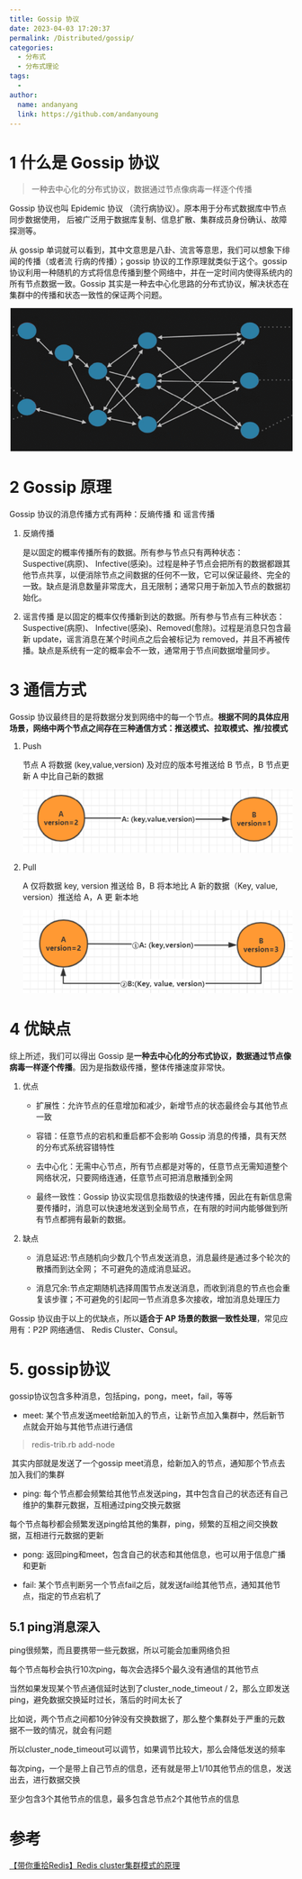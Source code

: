 ```yaml
---
title: Gossip 协议
date: 2023-04-03 17:20:37
permalink: /Distributed/gossip/
categories:
  - 分布式
  - 分布式理论
tags:
  -
author:
  name: andanyang
  link: https://github.com/andanyoung
---
```


# 1 什么是 Gossip 协议

> 一种去中心化的分布式协议，数据通过节点像病毒一样逐个传播

Gossip 协议也叫 Epidemic 协议 （流行病协议）。原本用于分布式数据库中节点同步数据使用， 后被广泛用于数据库复制、信息扩散、集群成员身份确认、故障探测等。

从 gossip 单词就可以看到，其中文意思是八卦、流言等意思，我们可以想象下绯闻的传播（或者流 行病的传播）；gossip 协议的工作原理就类似于这个。gossip 协议利用一种随机的方式将信息传播到整个网络中，并在一定时间内使得系统内的所有节点数据一致。Gossip 其实是一种去中心化思路的分布式协议，解决状态在集群中的传播和状态一致性的保证两个问题。

![image-20230403170921823](../../.vuepress/public/distributed/image-20230403170921823.png)

# 2 Gossip 原理

Gossip 协议的消息传播方式有两种：反熵传播 和 谣言传播

1. 反熵传播

   是以固定的概率传播所有的数据。所有参与节点只有两种状态：Suspective(病原)、 Infective(感染)。过程是种子节点会把所有的数据都跟其他节点共享，以便消除节点之间数据的任何不一致，它可以保证最终、完全的一致。缺点是消息数量非常庞大，且无限制；通常只用于新加入节点的数据初始化。

2. 谣言传播
   是以固定的概率仅传播新到达的数据。所有参与节点有三种状态：Suspective(病原)、 Infective(感染)、Removed(愈除)。过程是消息只包含最新 update，谣言消息在某个时间点之后会被标记为 removed，并且不再被传播。缺点是系统有一定的概率会不一致，通常用于节点间数据增量同步。

# 3 通信方式

Gossip 协议最终目的是将数据分发到网络中的每一个节点。**根据不同的具体应用场景，网络中两个节点之间存在三种通信方式：推送模式、拉取模式、推/拉模式**

1. Push

   节点 A 将数据 (key,value,version) 及对应的版本号推送给 B 节点，B 节点更新 A 中比自己新的数据

   ![Push](../../.vuepress/public/distributed/image-20230403171211720.png)

2. Pull

   A 仅将数据 key, version 推送给 B，B 将本地比 A 新的数据（Key, value, version）推送给 A，A 更 新本地

   ![Pull](../../.vuepress/public/distributed/image-20230403171248743.png)

# 4 优缺点

综上所述，我们可以得出 Gossip 是**一种去中心化的分布式协议，数据通过节点像病毒一样逐个传播**。因为是指数级传播，整体传播速度非常快。

1. 优点

   - 扩展性：允许节点的任意增加和减少，新增节点的状态最终会与其他节点一致

   - 容错：任意节点的宕机和重启都不会影响 Gossip 消息的传播，具有天然的分布式系统容错特性

   - 去中心化：无需中心节点，所有节点都是对等的，任意节点无需知道整个网络状况，只要网络连通，任意节点可把消息散播到全网

   - 最终一致性：Gossip 协议实现信息指数级的快速传播，因此在有新信息需要传播时，消息可以快速地发送到全局节点，在有限的时间内能够做到所有节点都拥有最新的数据。

2. 缺点
   - 消息延迟:节点随机向少数几个节点发送消息，消息最终是通过多个轮次的散播而到达全网； 不可避免的造成消息延迟。
   
   - 消息冗余:节点定期随机选择周围节点发送消息，而收到消息的节点也会重复该步骤；不可避免的引起同一节点消息多次接收，增加消息处理压力
   
     

Gossip 协议由于以上的优缺点，所以**适合于 AP 场景的数据一致性处理**，常见应用有：P2P 网络通信、 Redis Cluster、Consul。

# 5. **gossip协议**

gossip协议包含多种消息，包括ping，pong，meet，fail，等等

- meet: 某个节点发送meet给新加入的节点，让新节点加入集群中，然后新节点就会开始与其他节点进行通信

> redis-trib.rb add-node

​	其实内部就是发送了一个gossip meet消息，给新加入的节点，通知那个节点去加入我们的集群

- ping: 每个节点都会频繁给其他节点发送ping，其中包含自己的状态还有自己维护的集群元数据，互相通过ping交换元数据

每个节点每秒都会频繁发送ping给其他的集群，ping，频繁的互相之间交换数据，互相进行元数据的更新

- pong: 返回ping和meet，包含自己的状态和其他信息，也可以用于信息广播和更新

- fail: 某个节点判断另一个节点fail之后，就发送fail给其他节点，通知其他节点，指定的节点宕机了
  

## 5.1 **ping消息深入**

ping很频繁，而且要携带一些元数据，所以可能会加重网络负担

每个节点每秒会执行10次ping，每次会选择5个最久没有通信的其他节点

当然如果发现某个节点通信延时达到了cluster_node_timeout / 2，那么立即发送ping，避免数据交换延时过长，落后的时间太长了

比如说，两个节点之间都10分钟没有交换数据了，那么整个集群处于严重的元数据不一致的情况，就会有问题

所以cluster_node_timeout可以调节，如果调节比较大，那么会降低发送的频率

每次ping，一个是带上自己节点的信息，还有就是带上1/10其他节点的信息，发送出去，进行数据交换

至少包含3个其他节点的信息，最多包含总节点2个其他节点的信息

# 参考

[【带你重拾Redis】Redis cluster集群模式的原理](https://andyoung.blog.csdn.net/article/details/123814146)
